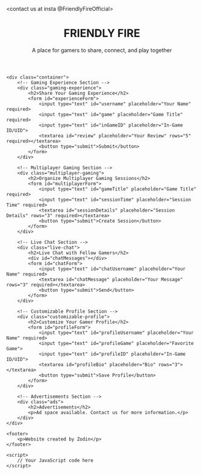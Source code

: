 <contact us at insta @FriendlyFireOfficial>
<html lang="en">
<head>
    <meta charset="UTF-8">
    <meta name="viewport" content="width=device-width, initial-scale=1.0">
    <title>FRIENDLY FIRE - Official Website</title>
    <style>
        /* Your CSS styles here */
    </style>
</head>
<body>
    <header>
        <h1>FRIENDLY FIRE</h1>
        <p>A place for gamers to share, connect, and play together</p>
    </header>

    <div class="container">
        <!-- Gaming Experience Section -->
        <div class="gaming-experience">
            <h2>Share Your Gaming Experience</h2>
            <form id="experienceForm">
                <input type="text" id="username" placeholder="Your Name" required>
                <input type="text" id="game" placeholder="Game Title" required>
                <input type="text" id="inGameID" placeholder="In-Game ID/UID">
                <textarea id="review" placeholder="Your Review" rows="5" required></textarea>
                <button type="submit">Submit</button>
            </form>
        </div>

        <!-- Multiplayer Gaming Section -->
        <div class="multiplayer-gaming">
            <h2>Organize Multiplayer Gaming Sessions</h2>
            <form id="multiplayerForm">
                <input type="text" id="gameTitle" placeholder="Game Title" required>
                <input type="text" id="sessionTime" placeholder="Session Time" required>
                <textarea id="sessionDetails" placeholder="Session Details" rows="3" required></textarea>
                <button type="submit">Create Session</button>
            </form>
        </div>

        <!-- Live Chat Section -->
        <div class="live-chat">
            <h2>Live Chat with Fellow Gamers</h2>
            <div id="chatMessages"></div>
            <form id="chatForm">
                <input type="text" id="chatUsername" placeholder="Your Name" required>
                <textarea id="chatMessage" placeholder="Your Message" rows="3" required></textarea>
                <button type="submit">Send</button>
            </form>
        </div>

        <!-- Customizable Profile Section -->
        <div class="customizable-profile">
            <h2>Customize Your Gamer Profile</h2>
            <form id="profileForm">
                <input type="text" id="profileUsername" placeholder="Your Name" required>
                <input type="text" id="profileGame" placeholder="Favorite Game">
                <input type="text" id="profileID" placeholder="In-Game ID/UID">
                <textarea id="profileBio" placeholder="Bio" rows="3"></textarea>
                <button type="submit">Save Profile</button>
            </form>
        </div>

        <!-- Advertisements Section -->
        <div class="ads">
            <h2>Advertisements</h2>
            <p>Ad space available. Contact us for more information.</p>
        </div>
    </div>

    <footer>
        <p>Website created by Zodin</p>
    </footer>

    <script>
        // Your JavaScript code here
    </script>
</body>
</html>


